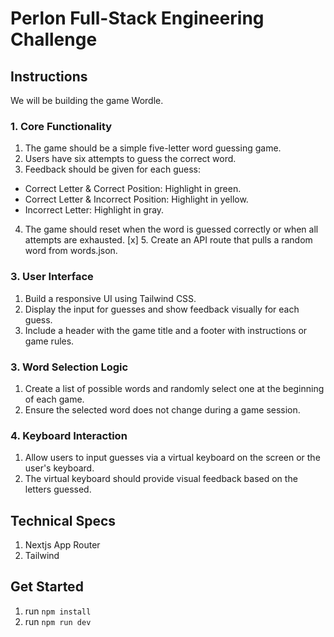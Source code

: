 # Perlon Full-Stack Engineering Challenge

## Instructions

We will be building the game Wordle. 

### 1. Core Functionality

1. The game should be a simple five-letter word guessing game.
2. Users have six attempts to guess the correct word.
3. Feedback should be given for each guess:
- Correct Letter & Correct Position: Highlight in green.
- Correct Letter & Incorrect Position: Highlight in yellow.
- Incorrect Letter: Highlight in gray.
4. The game should reset when the word is guessed correctly or when all attempts are exhausted.
[x] 5. Create an API route that pulls a random word from words.json.

### 3. User Interface
1. Build a responsive UI using Tailwind CSS.
2. Display the input for guesses and show feedback visually for each guess.
3. Include a header with the game title and a footer with instructions or game rules.

### 3. Word Selection Logic

1. Create a list of possible words and randomly select one at the beginning of each game.
2. Ensure the selected word does not change during a game session.

### 4. Keyboard Interaction

1. Allow users to input guesses via a virtual keyboard on the screen or the user's keyboard.
2. The virtual keyboard should provide visual feedback based on the letters guessed.

## Technical Specs
1. Nextjs App Router
2. Tailwind

## Get Started
1. run `npm install`
2. run `npm run dev`
